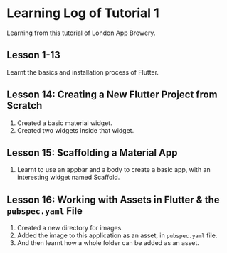 # Learning Log of Tutorial 1
Learning from [this](https://www.youtube.com/playlist?list=PLSzsOkUDsvdtl3Pw48-R8lcK2oYkk40cm) tutorial of London App Brewery.



## Lesson 1-13
Learnt the basics and installation process of Flutter.



## Lesson 14: Creating a New Flutter Project from Scratch
1. Created a basic material widget.
1. Created two widgets inside that widget.



## Lesson 15: Scaffolding a Material App
1. Learnt to use an appbar and a body to create a basic app, with an interesting widget named Scaffold.



## Lesson 16: Working with Assets in Flutter & the `pubspec.yaml` File
1. Created a new directory for images.
1. Added the image to this application as an asset, in `pubspec.yaml` file.
1. And then learnt how a whole folder can be added as an asset.
